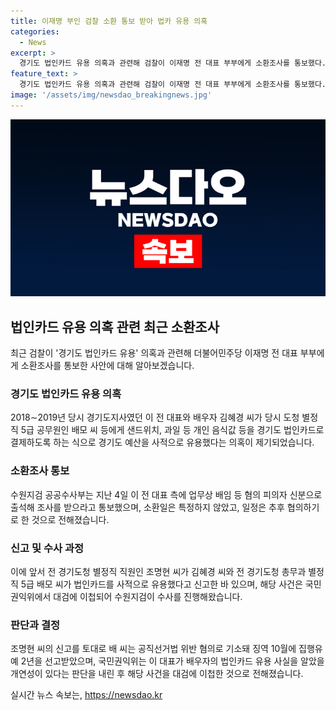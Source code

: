 ```yaml
---
title: 이재명 부인 검찰 소환 통보 받아 법카 유용 의혹
categories:
  - News
excerpt: >
  경기도 법인카드 유용 의혹과 관련해 검찰이 이재명 전 대표 부부에게 소환조사를 통보했다. 이 전 대표와 배우자가 경기도 예산을 사적으로 유용한 혐의가 있으며, 이와 관련해 수원지검이 조사를 진행 중이다. 이와 관련한 조명현 씨의 폭로로 배씨가 형량을 선고받았고, 이 대표의 관여 가능성으로 인해 수원지검이 이 사건을 수사 중이다. (문장: 150자)
feature_text: >
  경기도 법인카드 유용 의혹과 관련해 검찰이 이재명 전 대표 부부에게 소환조사를 통보했다. 이 전 대표와 배우자가 경기도 예산을 사적으로 유용한 혐의가 있으며, 이와 관련해 수원지검이 조사를 진행 중이다. 이와 관련한 조명현 씨의 폭로로 배씨가 형량을 선고받았고, 이 대표의 관여 가능성으로 인해 수원지검이 이 사건을 수사 중이다. (문장: 150자)
image: '/assets/img/newsdao_breakingnews.jpg'
---
```


<p><img src="/assets/img/newsdao_breakingnews.jpg" alt="cryptoinkorea 속보" /></p>

<h2 data-ke-size="size26">법인카드 유용 의혹 관련 최근 소환조사</h2>

<p data-ke-size="size16">최근 검찰이 '경기도 법인카드 유용' 의혹과 관련해 더불어민주당 이재명 전 대표 부부에게 소환조사를 통보한 사안에 대해 알아보겠습니다.</p>

<h3>경기도 법인카드 유용 의혹</h3>

<p data-ke-size="size16">2018∼2019년 당시 경기도지사였던 이 전 대표와 배우자 김혜경 씨가 당시 도청 별정직 5급 공무원인 배모 씨 등에게 샌드위치, 과일 등 개인 음식값 등을 경기도 법인카드로 결제하도록 하는 식으로 경기도 예산을 사적으로 유용했다는 의혹이 제기되었습니다.</p>

<h3>소환조사 통보</h3>

<p data-ke-size="size16">수원지검 공공수사부는 지난 4일 이 전 대표 측에 업무상 배임 등 혐의 피의자 신분으로 출석해 조사를 받으라고 통보했으며, 소환일은 특정하지 않았고, 일정은 추후 협의하기로 한 것으로 전해졌습니다.</p>

<h3>신고 및 수사 과정</h3>

<p data-ke-size="size16">이에 앞서 전 경기도청 별정직 직원인 조명현 씨가 김혜경 씨와 전 경기도청 총무과 별정직 5급 배모 씨가 법인카드를 사적으로 유용했다고 신고한 바 있으며, 해당 사건은 국민권익위에서 대검에 이첩되어 수원지검이 수사를 진행해왔습니다.</p>

<h3>판단과 결정</h3>

<p data-ke-size="size16">조명현 씨의 신고를 토대로 배 씨는 공직선거법 위반 혐의로 기소돼 징역 10월에 집행유예 2년을 선고받았으며, 국민권익위는 이 대표가 배우자의 법인카드 유용 사실을 알았을 개연성이 있다는 판단을 내린 후 해당 사건을 대검에 이첩한 것으로 전해졌습니다.</p>
실시간 뉴스 속보는, <a href="https://newsdao.kr" rel="dofollow">https://newsdao.kr</a>


